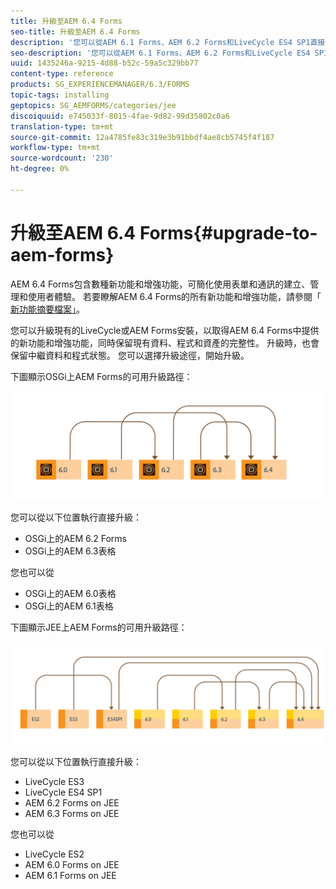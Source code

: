 ```yaml
---
title: 升級至AEM 6.4 Forms
seo-title: 升級至AEM 6.4 Forms
description: '您可以從AEM 6.1 Forms、AEM 6.2 Forms和LiveCycle ES4 SP1直接升級至AEM 6.3 Forms。 '
seo-description: '您可以從AEM 6.1 Forms、AEM 6.2 Forms和LiveCycle ES4 SP1直接升級至AEM 6.3 Forms。 '
uuid: 1435246a-9215-4d88-b52c-59a5c329bb77
content-type: reference
products: SG_EXPERIENCEMANAGER/6.3/FORMS
topic-tags: installing
geptopics: SG_AEMFORMS/categories/jee
discoiquuid: e745033f-8015-4fae-9d82-99d35802c0a6
translation-type: tm+mt
source-git-commit: 12a4785fe83c319e3b91bbdf4ae8cb5745f4f187
workflow-type: tm+mt
source-wordcount: '230'
ht-degree: 0%

---
```



# 升級至AEM 6.4 Forms{#upgrade-to-aem-forms}

AEM 6.4 Forms包含數種新功能和增強功能，可簡化使用表單和通訊的建立、管理和使用者體驗。 若要瞭解AEM 6.4 Forms的所有新功能和增強功能，請參閱「 [新功能摘要檔案」](/help/forms/using/whats-new.md)。

您可以升級現有的LiveCycle或AEM Forms安裝，以取得AEM 6.4 Forms中提供的新功能和增強功能，同時保留現有資料、程式和資產的完整性。 升級時，也會保留中繼資料和程式狀態。 您可以選擇升級途徑，開始升級。

下圖顯示OSGi上AEM Forms的可用升級路徑：

![](do-not-localize/osgi-upgrade.png)

您可以從以下位置執行直接升級：

* OSGi上的AEM 6.2 Forms
* OSGi上的AEM 6.3表格

您也可以從

* OSGi上的AEM 6.0表格
* OSGi上的AEM 6.1表格

下圖顯示JEE上AEM Forms的可用升級路徑：

![](do-not-localize/jee-upgrade-6-4.png)

您可以從以下位置執行直接升級：

* LiveCycle ES3
* LiveCycle ES4 SP1
* AEM 6.2 Forms on JEE
* AEM 6.3 Forms on JEE

您也可以從

* LiveCycle ES2
* AEM 6.0 Forms on JEE
* AEM 6.1 Forms on JEE